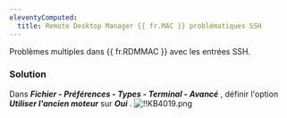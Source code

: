 ```yaml
---
eleventyComputed:
  title: Remote Desktop Manager {{ fr.MAC }} problématiques SSH
---
```

Problèmes multiples dans {{ fr.RDMMAC }} avec les entrées SSH. 
### Solution 
Dans ***Fichier - Préférences - Types - Terminal - Avancé*** , définir l'option ***Utiliser l'ancien moteur*** sur ***Oui*** . 
![!!KB4019.png](https://webdevolutions.azureedge.net/docs/fr/kb/KB4019.png) 

